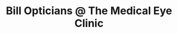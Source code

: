 ---
title: "Bill Opticians @ The Medical Eye Clinic"
url: /exeter/bill-opticians-at-the-medical-eye-clinic/
shop: optician
---